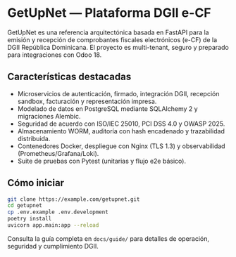# GetUpNet — Plataforma DGII e-CF

GetUpNet es una referencia arquitectónica basada en FastAPI para la emisión y recepción de comprobantes fiscales electrónicos (e-CF) de la DGII República Dominicana. El proyecto es multi-tenant, seguro y preparado para integraciones con Odoo 18.

## Características destacadas

- Microservicios de autenticación, firmado, integración DGII, recepción sandbox, facturación y representación impresa.
- Modelado de datos en PostgreSQL mediante SQLAlchemy 2 y migraciones Alembic.
- Seguridad de acuerdo con ISO/IEC 25010, PCI DSS 4.0 y OWASP 2025.
- Almacenamiento WORM, auditoría con hash encadenado y trazabilidad distribuida.
- Contenedores Docker, despliegue con Nginx (TLS 1.3) y observabilidad (Prometheus/Grafana/Loki).
- Suite de pruebas con Pytest (unitarias y flujo e2e básico).

## Cómo iniciar

```bash
git clone https://example.com/getupnet.git
cd getupnet
cp .env.example .env.development
poetry install
uvicorn app.main:app --reload
```

Consulta la guía completa en `docs/guide/` para detalles de operación, seguridad y cumplimiento DGII.
